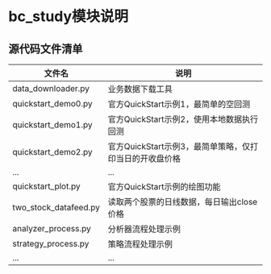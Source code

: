 # bc_study模块说明

## 源代码文件清单

| 文件名 | 说明 |
|--|--|
| data_downloader.py | 业务数据下载工具 |
| quickstart_demo0.py | 官方QuickStart示例1，最简单的空回测 |
| quickstart_demo1.py | 官方QuickStart示例2，使用本地数据执行回测 |
| quickstart_demo2.py | 官方QuickStart示例3，最简单策略，仅打印当日的开收盘价格 |
| ... | ... |
| quickstart_plot.py | 官方QuickStart示例的绘图功能 |
| two_stock_datafeed.py | 读取两个股票的日线数据，每日输出close价格 |
| analyzer_process.py | 分析器流程处理示例 |
| strategy_process.py | 策略流程处理示例 |
| ... | ... |
